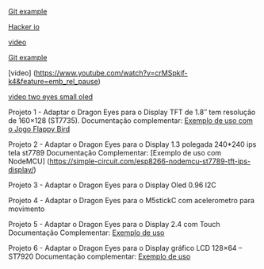 [Git example](https://github.com/Bodmer/ESP8266_uncannyEyes/blob/master/ESP8266_uncannyEyes.ino)

[Hacker io](https://www.hackster.io/laurentr/halloween-skull-costume-with-uncanny-eyes-on-esp32-376a13)

[video](https://www.youtube.com/watch?v=uYIc1pLO6Xk)

[Git example](https://github.com/wermy/Uncanny_Eyes/blob/master/uncannyEyes/uncannyEyes.ino)

[video] (https://www.youtube.com/watch?v=crMSpkif-k4&feature=emb_rel_pause)

[video two eyes small oled](https://www.youtube.com/watch?v=n3Fj2zCOv98)


Projeto 1 - Adaptar o Dragon Eyes para o Display TFT de 1.8″ tem resolução de 160×128 (ST7735). 
Documentação complementar: [Exemplo de uso com o Jogo Flappy Bird](https://www.filipeflop.com/blog/jogando-flappy-bird-com-arduino/) 


Projeto 2 - Adaptar o Dragon Eyes para o Display 1.3 polegada 240*240 ips tela st7789
Documentação Complementar: [Exemplo de uso com NodeMCU] (https://simple-circuit.com/esp8266-nodemcu-st7789-tft-ips-display/)

Projeto 3 - Adaptar o Dragon Eyes para o Display Oled 0.96 I2C

Projeto 4 - Adaptar o Dragon Eyes para o M5stickC com acelerometro para movimento

Projeto 5 - Adaptar o Dragon Eyes para o Display 2.4 com Touch 
Documentação Complementar: [Exemplo de uso](https://create.arduino.cc/projecthub/electropeak/arduino-2-4-touch-screen-lcd-shield-tutorial-fe6f05)

Projeto 6 - Adaptar o Dragon Eyes para o Display gráfico LCD 128×64 – ST7920
Documentação complementar: [Exemplo de uso](https://www.arduinoecia.com.br/display-grafico-lcd-128x64-st7920-arduino/) 

